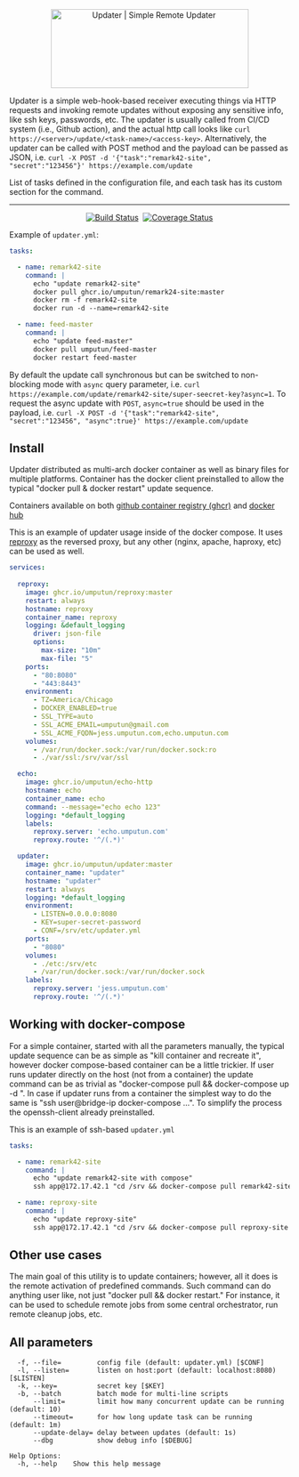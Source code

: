 <div align="center">
  <img class="logo" src="https://raw.githubusercontent.com/umputun/updater/master/site/src/logo-bg.svg" width="355px" height="142px" alt="Updater | Simple Remote Updater"/>
</div>

Updater is a simple web-hook-based receiver executing things via HTTP requests and invoking remote updates without exposing any sensitive info, like ssh keys, passwords, etc. The updater is usually called from CI/CD system (i.e., Github action), and the actual http call looks like `curl https://<server>/update/<task-name>/<access-key>`. Alternatively, the updater can be called with POST method and the payload can be passed as JSON, i.e. `curl -X POST -d '{"task":"remark42-site", "secret":"123456"}' https://example.com/update`

List of tasks defined in the configuration file, and each task has its custom section for the command.

---

<div align="center">

[![Build Status](https://github.com/umputun/updater/workflows/build/badge.svg)](https://github.com/umputun/updater/actions) &nbsp;[![Coverage Status](https://coveralls.io/repos/github/umputun/updater/badge.svg?branch=master)](https://coveralls.io/github/umputun/updater?branch=master) 

</div>

Example of `updater.yml`:

```yaml
tasks:

  - name: remark42-site
    command: |
      echo "update remark42-site"
      docker pull ghcr.io/umputun/remark24-site:master
      docker rm -f remark42-site
      docker run -d --name=remark42-site

  - name: feed-master
    command: |
      echo "update feed-master"
      docker pull umputun/feed-master
      docker restart feed-master
```

By default the update call synchronous but can be switched to non-blocking mode with `async` query parameter, i.e. `curl https://example.com/update/remark42-site/super-seecret-key?async=1`. To request the async update with `POST`, `async=true` should be used in the payload, i.e. `curl -X POST -d '{"task":"remark42-site", "secret":"123456", "async":true}' https://example.com/update`

## Install

Updater distributed as multi-arch docker container as well as binary files for multiple platforms. Container has the docker client preinstalled to allow the typical "docker pull & docker restart" update sequence.

Containers available on both [github container registry (ghcr)](https://github.com/umputun/updater/pkgs/container/updater) and [docker hub](https://hub.docker.com/repository/docker/umputun/updater)


This is an example of updater usage inside of the docker compose. It uses [reproxy](https://reproxy.io) as the reversed proxy, but any other (nginx, apache, haproxy, etc) can be used as well.

```yaml
services:
  
  reproxy:
    image: ghcr.io/umputun/reproxy:master
    restart: always
    hostname: reproxy
    container_name: reproxy
    logging: &default_logging
      driver: json-file
      options:
        max-size: "10m"
        max-file: "5"
    ports:
      - "80:8080"
      - "443:8443"
    environment:
      - TZ=America/Chicago
      - DOCKER_ENABLED=true
      - SSL_TYPE=auto
      - SSL_ACME_EMAIL=umputun@gmail.com
      - SSL_ACME_FQDN=jess.umputun.com,echo.umputun.com
    volumes:
      - /var/run/docker.sock:/var/run/docker.sock:ro
      - ./var/ssl:/srv/var/ssl

  echo:
    image: ghcr.io/umputun/echo-http
    hostname: echo
    container_name: echo
    command: --message="echo echo 123"
    logging: *default_logging
    labels:
      reproxy.server: 'echo.umputun.com'
      reproxy.route: '^/(.*)'

  updater:
    image: ghcr.io/umputun/updater:master
    container_name: "updater"
    hostname: "updater"
    restart: always
    logging: *default_logging
    environment:
      - LISTEN=0.0.0.0:8080
      - KEY=super-secret-password
      - CONF=/srv/etc/updater.yml
    ports:
      - "8080"
    volumes:
      - ./etc:/srv/etc
      - /var/run/docker.sock:/var/run/docker.sock
    labels:
      reproxy.server: 'jess.umputun.com'
      reproxy.route: '^/(.*)'
```

## Working with docker-compose

For a simple container, started with all the parameters manually, the typical update sequence can be as simple as "kill container and recreate it", however docker compose-based container can be a little trickier. If user runs updater directly on the host (not from a container) the update command can be as trivial as "docker-compose pull <service> && docker-compose up -d <service>". In case if updater runs from a container the simplest way to do the same is "ssh user@bridge-ip docker-compose ...". To simplify the process the openssh-client already preinstalled. 

This is an example of ssh-based `updater.yml`

```yaml
tasks:

  - name: remark42-site
    command: |
      echo "update remark42-site with compose"
      ssh app@172.17.42.1 "cd /srv && docker-compose pull remark42-site && docker-compose up -d remark42-site"

  - name: reproxy-site
    command: |
      echo "update reproxy-site"
      ssh app@172.17.42.1 "cd /srv && docker-compose pull reproxy-site && docker-compose up -d reproxy-site"

```

## Other use cases

The main goal of this utility is to update containers; however, all it does is the remote activation of predefined commands. Such command can do anything user like, not just "docker pull && docker restart." For instance, it can be used to schedule remote jobs from some central orchestrator, run remote cleanup jobs, etc.

## All parameters

```
  -f, --file=         config file (default: updater.yml) [$CONF]
  -l, --listen=       listen on host:port (default: localhost:8080) [$LISTEN]
  -k, --key=          secret key [$KEY]
  -b, --batch         batch mode for multi-line scripts
      --limit=        limit how many concurrent update can be running (default: 10)
      --timeout=      for how long update task can be running (default: 1m)
      --update-delay= delay between updates (default: 1s)
      --dbg           show debug info [$DEBUG]

Help Options:
  -h, --help    Show this help message

```

